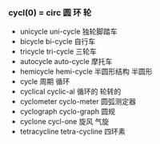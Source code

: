 ### cycl(0) = circ 圆 环 轮

- unicycle uni-cycle 独轮脚踏车
- bicycle bi-cycle  自行车
- tricycle tri-cycle  三轮车
- autocycle auto-cycle 摩托车
- hemicycle hemi-cycle 半圆形结构 半圆形
- cycle 周期 循环
- cyclical cyclic-al 循环的 轮转的
- cyclometer cyclo-meter 圆弧测定器
- cyclograph cyclo-graph 圆规
- cyclone cycl-one  旋风 气旋
- tetracycline tetra-cycline 四环素